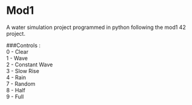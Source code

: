 # Mod1
A water simulation project programmed in python following the mod1 42 project.

###Controls :  
0 - Clear  
1 - Wave  
2 - Constant Wave  
3 - Slow Rise  
4 - Rain  
7 - Random  
8 - Half  
9 - Full
